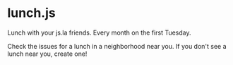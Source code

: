 # lunch.js

Lunch with your js.la friends. Every month on the first Tuesday.

Check the issues for a lunch in a neighborhood near you. If you don't see a lunch near you, create one!
